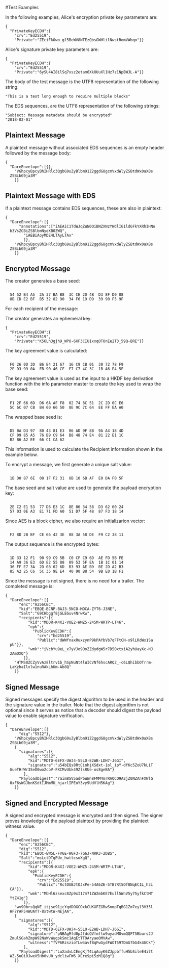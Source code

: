 
#Test Examples

In the following examples, Alice's encryption private key parameters are:

~~~~
{
  "PrivateKeyECDH":{
    "crv":"Ed25519",
    "Private":"ZEciFkOwo_gl5BeWV8NTEzQbsGWHlilNwstRomVWbqo"}}
~~~~

 Alice's signature private key parameters are:

~~~~
{
  "PrivateKeyECDH":{
    "crv":"Ed25519",
    "Private":"6ySU4AI8ilSq7xsz2etam6XkOUuXl1Hz7z1NpBWJL-A"}}
~~~~

The body of the test message is the UTF8 representation of the following string:

~~~~
"This is a test long enough to require multiple blocks"
~~~~

The EDS sequences, are the UTF8 representation of the following strings:

~~~~
"Subject: Message metadata should be encrypted"
"2018-02-01"
~~~~

## Plaintext Message

A plaintext message without associated EDS sequences is an empty header
followed by the message body:

~~~~
{
  "DareEnvelope":[{},
    "VGhpcyBpcyBhIHRlc3QgbG9uZyBlbm91Z2ggdG8gcmVxdWlyZSBtdWx0aXBs
  ZSBibG9ja3M"
    ]}
~~~~

## Plaintext Message with EDS

If a plaintext message contains EDS sequences, these are also in plaintext:

~~~~
{
  "DareEnvelope":[{
      "annotations":["iAEAiC1TdWJqZWN0OiBNZXNzYWdlIG1ldGFkYXRhIHNo
  b3VsZCBiZSBlbmNyeXB0ZWQ",
        "iAEBiAoyMDE4LTAyLTAx"
        ]},
    "VGhpcyBpcyBhIHRlc3QgbG9uZyBlbm91Z2ggdG8gcmVxdWlyZSBtdWx0aXBs
  ZSBibG9ja3M"
    ]}
~~~~

## Encrypted Message

The creator generates a base seed:

~~~~

  54 52 B4 A5  2A 37 BA B8  3C CE 2D 4B  D3 8F D0 08
  8B CD E2 BF  B5 32 82 90  34 F6 19 D9  39 90 F5 9F
~~~~

For each recipient of the message:

The creator generates an ephemeral key:

~~~~
{
  "PrivateKeyECDH":{
    "crv":"Ed25519",
    "Private":"K56Lh3gjh9_WPO-6XF3CIUIxxqOTOnEe2T3_59Q-BRE"}}
~~~~

The key agreement value is calculated:

~~~~

  F0 26 0D 3D  B6 E4 21 67  16 C9 CB 01  30 72 78 F9
  2E D3 99 0A  FB 90 46 CF  F7 C7 4C 3C  1B A6 E4 5F
~~~~

The key agreement value is used as the input to a HKDF key
derivation function with the info parameter 
master to create the key used to wrap the base seed:

~~~~

  F1 2F 66 6D  D6 6A AF F8  02 74 8C 51  2C 2D 0C E6
  5C 6C 07 CB  B4 60 66 50  8E 9C 7C 64  EE FF EA A0
~~~~

The wrapped base seed is:

~~~~

  D5 BA D3 97  80 43 81 E3  06 AD 9F 8B  9A A4 18 4D
  CF 09 85 A5  76 B9 C9 64  B8 48 74 E4  81 22 E1 1C
  B2 B6 A2 EE  66 C1 CA 62
~~~~

This information is used to calculate the Recipient information
shown in the example below.

To encrypt a message, we first generate a unique salt value:


~~~~

  1B D0 87 6E  08 1F F2 31  8B 10 6B AF  E0 DA F0 5F
~~~~

The base seed and salt value are used to generate the payload encryption
key:

~~~~

  2E C2 E1 53  77 D6 E3 1C  8E 86 34 58  D3 62 60 24
  57 03 0E A3  E1 71 FD A0  51 D7 5F 48  87 F3 18 14
~~~~

Since AES is a block cipher, we also require an initializarion vector:

~~~~

  F2 8D 2B BF  CE 66 42 3E  08 3A 58 DE  F9 C2 38 11
~~~~

The output sequence is the encrypted bytes:

~~~~

  1D 33 12 F1  90 99 C9 5B  C0 CF C9 6D  AE FD 5B FE
  14 A9 36 E3  6D E2 55 88  09 53 5F EA  1B 1C 01 14
  36 FF E7 3A  2D 08 62 6D  B3 93 AE B9  BE 2D A2 B3
  85 A2 25 C6  5C 35 9E E4  40 90 B8 54  9B E0 1B F1
~~~~

Since the message is not signed, there is no need for a trailer.
The completed message is:

~~~~
{
  "DareEnvelope":[{
      "enc":"A256CBC",
      "kid":"EBQE-BCNP-BAJ3-5NCO-MOCA-ZYT6-J3NE",
      "Salt":"G9CHbggf8jGLEGuv4NrwXw",
      "recipients":[{
          "kid":"MDOR-K4XI-VOE2-WMZ5-245M-WRTP-LT46",
          "epk":{
            "PublicKeyECDH":{
              "crv":"Ed25519",
              "Public":"dWWfnaxRuxzynP9kPAYbVb7qFFtCH-x9lLRdWx1Sa
  pU"}},
          "wmk":"iVcbYu9eL_x7yVJo9OoZZdydgW5r7D50xtxiA2yhUayXc-NJ
  2AmOXQ"}
        ]},
    "HTMS8ZCZyVvAz8ltrv1b_hSpNuNt4lWICVNf6hscARQ2_-c6LQhibbOTrrm-
  LaKzhaIlxlw1nuRAkLhUm-Ab8Q"
    ]}
~~~~

## Signed Message

Signed messages specify the digest algorithm to be used in the header and
the signature value in the trailer. Note that the digest algorithm is not optional
since it serves as notice that a decoder should digest the payload value 
to enable signature verification.

~~~~
{
  "DareEnvelope":[{
      "dig":"S512"},
    "VGhpcyBpcyBhIHRlc3QgbG9uZyBlbm91Z2ggdG8gcmVxdWlyZSBtdWx0aXBs
  ZSBibG9ja3M",
    {
      "signatures":[{
          "alg":"S512",
          "kid":"MDTD-6EFX-UWJ4-S5LO-E2WB-LDH7-J6GI",
          "signature":"u54bEQs8RtCinhjXSdxt-1ol_ipY-dfKc5ZoU7kLiT
  GueTHrWr3SeO0wo2cbV-FXCMvUbk49ZlsRUe-os8geBA"}
        ],
      "PayloadDigest":"raim8SV5adPbWWn8FMM4mrRAQCO9A2jZ0NZAnFXWlG
  0xF6sWGJbnKSdtIJMmMU_hjarlIPEoY3vy9UdVlH5KAg"}
    ]}
~~~~

## Signed and Encrypted Message

A signed and encrypted message is encrypted and then signed.
The signer proves knowledge of the payload plaintext by providing the
plaintext witness value.

~~~~
{
  "DareEnvelope":[{
      "enc":"A256CBC",
      "dig":"S512",
      "kid":"EBQC-EW5L-FV6E-WGF3-7G6J-NRRJ-2DBS",
      "Salt":"msLctDTqPUe_hwttcsoXgQ",
      "recipients":[{
          "kid":"MDOR-K4XI-VOE2-WMZ5-245M-WRTP-LT46",
          "epk":{
            "PublicKeyECDH":{
              "crv":"Ed25519",
              "Public":"RctOUBJtOJxPe-54A6ZE-5TB7Rt5Of8NqEC1L_h3i
  CA"}},
          "wmk":"MbHl6zsexc8Zp9xI17m71ZW2mbKE7Eull5WnV5y75yfkCtMT
  YtZ41g"}
        ]},
    "wv9ObrsQqNE_itjse91jcYqdDOGCOxkCUKXFZGRwSnmpTqBG1Zm7eyl3V35l
  HF7rAF54WUAYT-8xtwtW-NEjAA",
    {
      "signatures":[{
          "alg":"S512",
          "kid":"MDTD-6EFX-UWJ4-S5LO-E2WB-LDH7-J6GI",
          "signature":"pNBAgMfd0pJfdcQVfmftw9uyadMOvmQQFT5Bburs2J
  ZmulSGahZmpW92NaWvWugpkSmc1AqEtTT9AryaeOMVAw",
          "witness":"fVP6RzszioTLw4avfBqFwGydFWOT59TDmG7bG4k4GCk"}
        ],
      "PayloadDigest":"LuXadvLCEngKjT4LqAuyK6ZJppbffuH5bSileE4i7t
  WZ-5uOi0JweX5Hb0vU0_ydcliwFW6_XEre9pi5zM1Q8g"}
    ]}
~~~~


